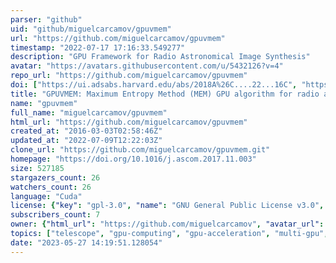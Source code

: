 ```yaml
---
parser: "github"
uid: "github/miguelcarcamov/gpuvmem"
url: "https://github.com/miguelcarcamov/gpuvmem"
timestamp: "2022-07-17 17:16:33.549277"
description: "GPU Framework for Radio Astronomical Image Synthesis"
avatar: "https://avatars.githubusercontent.com/u/5432126?v=4"
repo_url: "https://github.com/miguelcarcamov/gpuvmem"
doi: ["https://ui.adsabs.harvard.edu/abs/2018A%26C....22...16C", "https://ui.adsabs.harvard.edu/abs/2019ascl.soft06014C/abstract"]
title: "GPUVMEM: Maximum Entropy Method (MEM) GPU algorithm for radio astronomical image synthesis"
name: "gpuvmem"
full_name: "miguelcarcamov/gpuvmem"
html_url: "https://github.com/miguelcarcamov/gpuvmem"
created_at: "2016-03-03T02:58:46Z"
updated_at: "2022-07-09T12:22:03Z"
clone_url: "https://github.com/miguelcarcamov/gpuvmem.git"
homepage: "https://doi.org/10.1016/j.ascom.2017.11.003"
size: 527185
stargazers_count: 26
watchers_count: 26
language: "Cuda"
license: {"key": "gpl-3.0", "name": "GNU General Public License v3.0", "spdx_id": "GPL-3.0", "url": "https://api.github.com/licenses/gpl-3.0", "node_id": "MDc6TGljZW5zZTk="}
subscribers_count: 7
owner: {"html_url": "https://github.com/miguelcarcamov", "avatar_url": "https://avatars.githubusercontent.com/u/5432126?v=4", "login": "miguelcarcamov", "type": "User"}
topics: ["telescope", "gpu-computing", "gpu-acceleration", "multi-gpu", "alma", "ska", "vla", "astronomical-images", "astronomy", "astrophysics", "optimization-methods", "complex-systems", "radioastronomy", "maximum-entropy", "astronomical-algorithms", "image-synthesis", "cuda", "radio-imaging", "radio-interferometry", "gpu"]
date: "2023-05-27 14:19:51.128054"
---
```

